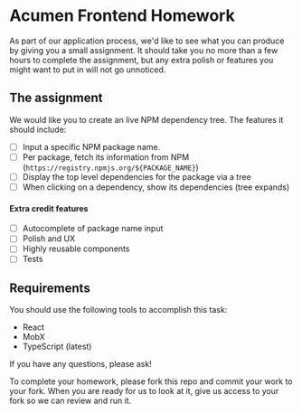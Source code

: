 # Acumen Frontend Homework

As part of our application process, we'd like to see what you can produce by giving you a small assignment. It should take you no more than a few hours to complete the assignment, but any extra polish or features you might want to put in will not go unnoticed.

## The assignment

We would like you to create an live NPM dependency tree. The features it should include:

 - [ ] Input a specific NPM package name.
 - [ ] Per package, fetch its information from NPM (`https://registry.npmjs.org/${PACKAGE_NAME}`)
 - [ ] Display the top level dependencies for the package via a tree
 - [ ] When clicking on a dependency, show its dependencies (tree expands)

#### Extra credit features

 - [ ] Autocomplete of package name input
 - [ ] Polish and UX
 - [ ] Highly reusable components
 - [ ] Tests

## Requirements

You should use the following tools to accomplish this task:

 - React
 - MobX
 - TypeScript (latest)

If you have any questions, please ask!

To complete your homework, please fork this repo and commit your work to your fork. When you are ready for us to look at it, give us access to your fork so we can review and run it.

